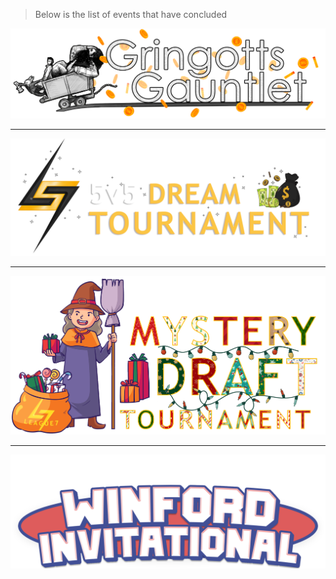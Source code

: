 
> Below is the list of events that have concluded

[![The Gringotts Gauntlet](../images/events/Gringotts_Gauntlet.png)](/community-events/gringotts-gauntlet) 
<hr>

[![5v5 Dream](../images/events/5v5_Dream.png)](/community-events/5v5-dream) 
<hr>

[![Holidays At L7: Mystery Draft](../images/events/Mystery_Draft.png)](/community-events/mystery-draft) 
<hr>

[![Winford Invitational](../images/events/Winford_Invitational.png)](/community-events/winford-invitational) 

 